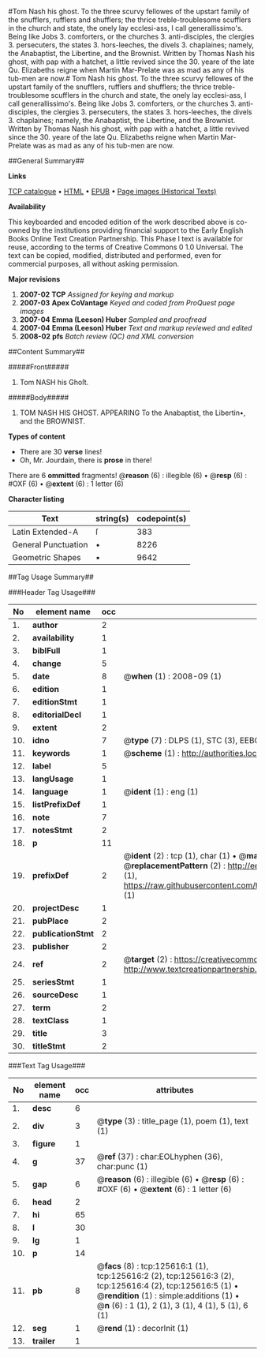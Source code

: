 #Tom Nash his ghost. To the three scurvy fellowes of the upstart family of the snufflers, rufflers and shufflers; the thrice treble-troublesome scufflers in the church and state, the onely lay ecclesi-ass, I call generallissimo's. Being like Jobs 3. comforters, or the churches 3. anti-disciples, the clergies 3. persecuters, the states 3. hors-leeches, the divels 3. chaplaines; namely, the Anabaptist, the Libertine, and the Brownist. Written by Thomas Nash his ghost, with pap with a hatchet, a little revived since the 30. yeare of the late Qu. Elizabeths reigne when Martin Mar-Prelate was as mad as any of his tub-men are now.#
Tom Nash his ghost. To the three scurvy fellowes of the upstart family of the snufflers, rufflers and shufflers; the thrice treble-troublesome scufflers in the church and state, the onely lay ecclesi-ass, I call generallissimo's. Being like Jobs 3. comforters, or the churches 3. anti-disciples, the clergies 3. persecuters, the states 3. hors-leeches, the divels 3. chaplaines; namely, the Anabaptist, the Libertine, and the Brownist. Written by Thomas Nash his ghost, with pap with a hatchet, a little revived since the 30. yeare of the late Qu. Elizabeths reigne when Martin Mar-Prelate was as mad as any of his tub-men are now.

##General Summary##

**Links**

[TCP catalogue](http://www.ota.ox.ac.uk/tcp/)  • 
[HTML](http://tei.it.ox.ac.uk/tcp/Texts-HTML/free/A94/A94724.html)  • 
[EPUB](http://tei.it.ox.ac.uk/tcp/Texts-EPUB/free/A94/A94724.epub) • 
[Page images (Historical Texts)](https://data.historicaltexts.jisc.ac.uk/view?pubId=eebo-99873157e&pageId=eebo-99873157e-125616-1)

**Availability**

This keyboarded and encoded edition of the
	       work described above is co-owned by the institutions
	       providing financial support to the Early English Books
	       Online Text Creation Partnership. This Phase I text is
	       available for reuse, according to the terms of Creative
	       Commons 0 1.0 Universal. The text can be copied,
	       modified, distributed and performed, even for
	       commercial purposes, all without asking permission.

**Major revisions**

1. __2007-02__ __TCP__ *Assigned for keying and markup*
1. __2007-03__ __Apex CoVantage__ *Keyed and coded from ProQuest page images*
1. __2007-04__ __Emma (Leeson) Huber__ *Sampled and proofread*
1. __2007-04__ __Emma (Leeson) Huber__ *Text and markup reviewed and edited*
1. __2008-02__ __pfs__ *Batch review (QC) and XML conversion*

##Content Summary##

#####Front#####

1. Tom NASH his Ghoſt.

#####Body#####

1. TOM NASH HIS GHOST. APPEARING To the Anabaptist, the Libertin•, and the BROWNIST.

**Types of content**

  * There are 30 **verse** lines!
  * Oh, Mr. Jourdain, there is **prose** in there!

There are 6 **ommitted** fragments! 
 @__reason__ (6) : illegible (6)  •  @__resp__ (6) : #OXF (6)  •  @__extent__ (6) : 1 letter (6)

**Character listing**


|Text|string(s)|codepoint(s)|
|---|---|---|
|Latin Extended-A|ſ|383|
|General Punctuation|•|8226|
|Geometric Shapes|▪|9642|

##Tag Usage Summary##

###Header Tag Usage###

|No|element name|occ|attributes|
|---|---|---|---|
|1.|__author__|2||
|2.|__availability__|1||
|3.|__biblFull__|1||
|4.|__change__|5||
|5.|__date__|8| @__when__ (1) : 2008-09 (1)|
|6.|__edition__|1||
|7.|__editionStmt__|1||
|8.|__editorialDecl__|1||
|9.|__extent__|2||
|10.|__idno__|7| @__type__ (7) : DLPS (1), STC (3), EEBO-CITATION (1), PROQUEST (1), VID (1)|
|11.|__keywords__|1| @__scheme__ (1) : http://authorities.loc.gov/ (1)|
|12.|__label__|5||
|13.|__langUsage__|1||
|14.|__language__|1| @__ident__ (1) : eng (1)|
|15.|__listPrefixDef__|1||
|16.|__note__|7||
|17.|__notesStmt__|2||
|18.|__p__|11||
|19.|__prefixDef__|2| @__ident__ (2) : tcp (1), char (1)  •  @__matchPattern__ (2) : ([0-9\-]+):([0-9IVX]+) (1), (.+) (1)  •  @__replacementPattern__ (2) : http://eebo.chadwyck.com/downloadtiff?vid=$1&page=$2 (1), https://raw.githubusercontent.com/textcreationpartnership/Texts/master/tcpchars.xml#$1 (1)|
|20.|__projectDesc__|1||
|21.|__pubPlace__|2||
|22.|__publicationStmt__|2||
|23.|__publisher__|2||
|24.|__ref__|2| @__target__ (2) : https://creativecommons.org/publicdomain/zero/1.0/ (1), http://www.textcreationpartnership.org/docs/. (1)|
|25.|__seriesStmt__|1||
|26.|__sourceDesc__|1||
|27.|__term__|2||
|28.|__textClass__|1||
|29.|__title__|3||
|30.|__titleStmt__|2||


###Text Tag Usage###

|No|element name|occ|attributes|
|---|---|---|---|
|1.|__desc__|6||
|2.|__div__|3| @__type__ (3) : title_page (1), poem (1), text (1)|
|3.|__figure__|1||
|4.|__g__|37| @__ref__ (37) : char:EOLhyphen (36), char:punc (1)|
|5.|__gap__|6| @__reason__ (6) : illegible (6)  •  @__resp__ (6) : #OXF (6)  •  @__extent__ (6) : 1 letter (6)|
|6.|__head__|2||
|7.|__hi__|65||
|8.|__l__|30||
|9.|__lg__|1||
|10.|__p__|14||
|11.|__pb__|8| @__facs__ (8) : tcp:125616:1 (1), tcp:125616:2 (2), tcp:125616:3 (2), tcp:125616:4 (2), tcp:125616:5 (1)  •  @__rendition__ (1) : simple:additions (1)  •  @__n__ (6) : 1 (1), 2 (1), 3 (1), 4 (1), 5 (1), 6 (1)|
|12.|__seg__|1| @__rend__ (1) : decorInit (1)|
|13.|__trailer__|1||

